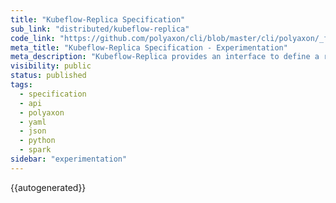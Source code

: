 ```yaml
---
title: "Kubeflow-Replica Specification"
sub_link: "distributed/kubeflow-replica"
code_link: "https://github.com/polyaxon/cli/blob/master/cli/polyaxon/_flow/run/kubeflow/replica.py"
meta_title: "Kubeflow-Replica Specification - Experimentation"
meta_description: "Kubeflow-Replica provides an interface to define a replica for TFJob/MPIJob/PytorchJob."
visibility: public
status: published
tags:
  - specification
  - api
  - polyaxon
  - yaml
  - json
  - python
  - spark
sidebar: "experimentation"
---
```


{{autogenerated}}
